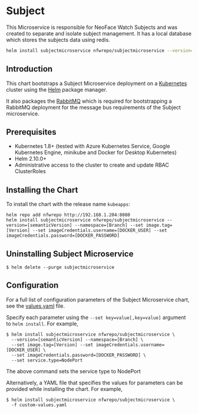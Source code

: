 # Subject 

This Microservice is responsible for NeoFace Watch Subjects and was created to separate and isolate subject management. It has a local database which stores the subjects data using redis.

```bash
helm install subjectmicroservice nfwrepo/subjectmicroservice --version=[semanticVersion] --namespace=[Branch] --set image.tag=[Version] --set imageCredentials.username=[DOCKER_USER] --set imageCredentials.password=[DOCKER_PASSWORD]
```

## Introduction

This chart bootstraps a Subject Microservice deployment on a [Kubernetes](http://kubernetes.io) cluster using the [Helm](https://helm.sh) package manager.

It also packages the [RabbitMQ](https://github.com/helm/charts/tree/master/stable/rabbitmq) which is required for bootstrapping a RabbitMQ deployment for the message bus requirements of the Subject microservice.

## Prerequisites

- Kubernetes 1.8+ (tested with Azure Kubernetes Service, Google Kubernetes Engine, minikube and Docker for Desktop Kubernetes)
- Helm 2.10.0+
- Administrative access to the cluster to create and update RBAC ClusterRoles

## Installing the Chart

To install the chart with the release name `kubeapps`:

```console
helm repo add nfwrepo http://192.168.1.204:8080
helm install subjectmicroservice nfwrepo/subjectmicroservice --version=[semanticVersion] --namespace=[Branch] --set image.tag=[Version] --set imageCredentials.username=[DOCKER_USER] --set imageCredentials.password=[DOCKER_PASSWORD]
```

## Uninstalling Subject Microservice

```console
$ helm delete --purge subjectmicroservice
```


## Configuration

For a full list of configuration parameters of the Subject Microservice chart, see the [values.yaml](values.yaml) file.

Specify each parameter using the `--set key=value[,key=value]` argument to `helm install`. For example,

```console
$ helm install subjectmicroservice nfwrepo/subjectmicroservice \
  --version=[semanticVersion] --namespace=[Branch] \
  --set image.tag=[Version] --set imageCredentials.username=[DOCKER_USER] \
  --set imageCredentials.password=[DOCKER_PASSWORD] \
  --set service.type=NodePort 
```

The above command sets the service type to NodePort 

Alternatively, a YAML file that specifies the values for parameters can be provided while installing the chart. For example,

```console
$ helm install subjectmicroservice nfwrepo/subjectmicroservice \
  -f custom-values.yaml
```

